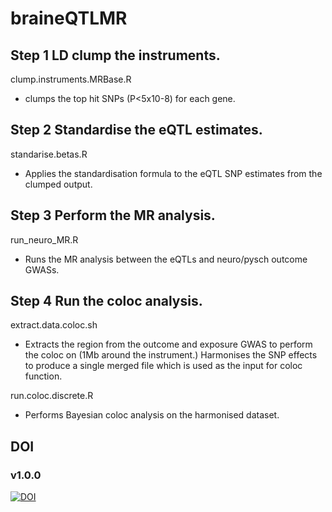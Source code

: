 # braineQTLMR

## Step 1 LD clump the instruments.

clump.instruments.MRBase.R

* clumps the top hit SNPs (P<5x10-8) for each gene.

## Step 2  Standardise the eQTL estimates.

standarise.betas.R

* Applies the standardisation formula to the eQTL SNP estimates from the clumped output.

## Step 3 Perform the MR analysis.

run_neuro_MR.R

* Runs the MR analysis between the eQTLs and neuro/pysch outcome GWASs.

##  Step 4 Run the coloc analysis.

extract.data.coloc.sh

* Extracts the region from the outcome and exposure GWAS to perform the coloc on (1Mb around the instrument.)  Harmonises the SNP effects to produce a single merged file which is used as the input for coloc function.

run.coloc.discrete.R

* Performs Bayesian coloc analysis on the harmonised dataset.

## DOI

### v1.0.0

[![DOI](https://zenodo.org/badge/49515156.svg)](https://zenodo.org/badge/latestdoi/49515156)
